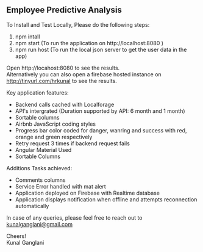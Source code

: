 ## Employee Predictive Analysis
To Install and Test Locally, Please do the following steps:

1. npm intall
2. npm start 
(To run the application on http://localhost:8080 )
3. npm run host
(To run the local json server to get the user data in the app)

Open http://locahost:8080 to see the results.  
Alternatively you can also open a firebase hosted instance on http://tinyurl.com/hrkunal to see the results.

Key application features: 
* Backend calls cached with Localforage
*  API's intergrated (Duration supported by API: 6 month and 1 month)
* Sortable columns
* Airbnb JavaScript coding styles
* Progress bar color coded for danger, wanring and success with red, orange and green respectively
* Retry request 3 times if backend request fails
* Angular Material Used
* Sortable Columns

Additions Tasks achieved: 
* Comments columns
* Service Error handled with mat alert
* Application deployed on Firebase with Realtime database
* Application displays notification when offline and attempts reconnection automatically

In case of any queries, please feel free to reach out to kunalganglani@gmail.com  

Cheers!  
Kunal Ganglani